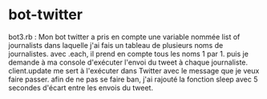 # bot-twitter
bot3.rb : Mon bot twitter a pris en compte une variable nommée list of journalists dans laquelle j'ai fais un tableau de plusieurs noms de journalistes.
avec .each, il prend en compte tous les noms 1 par 1.
puis je demande à ma console d'exécuter l'envoi du tweet à chaque journaliste.
client.update me sert à l'exécuter dans Twitter avec le message que je veux faire passer.
afin de ne pas se faire ban, j'ai rajouté la fonction sleep avec 5 secondes d'écart entre les envois du tweet.
